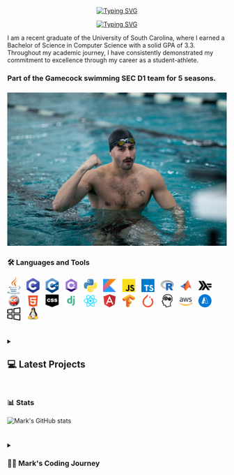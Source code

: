 <div align="center">
  <p>
    <a href="https://git.io/typing-svg"><img src="https://readme-typing-svg.demolab.com?font=Fira+Code&size=30&pause=1000&color=F70C0E&center=true&repeat=false&random=false&width=435&lines=Mark+Shperkin" alt="Typing SVG" /></a>
  </p>
  
  <p>
<a href="https://git.io/typing-svg"><img src="https://readme-typing-svg.demolab.com?font=Fira+Code&pause=1000&color=F70000&center=true&random=false&width=435&lines=Student-Athlete;Computer+Science;Passionate+developer+from+Israel" alt="Typing SVG" /></a>
  </p>
</div>

I am a recent graduate of the University of South Carolina, where I earned a Bachelor of Science in Computer Science with a solid GPA of 3.3. Throughout my academic journey, I have consistently demonstrated my commitment to excellence through my career as a student-athlete.

<h3>Part of the Gamecock swimming SEC D1 team for 5 seasons.<h3>

<div id="header" align="center">
<img src="swimming.jpg" width="900"/>
</div>

### :hammer_and_wrench: Languages and Tools

<img align="center" alt="Java" width="30px" style="padding-right:10px;" src="/icons/java-programming-language-icon.svg"/>
<img align="center" alt="C" width="30px" style="padding-right:10px;" src="/icons/c-program-icon.svg" />
<img align="center" alt="C++" width="30px" style="padding-right:10px;" src="/icons/c-plus-plus-programming-language-icon.svg" />
<img align="center" alt="C#" width="30px" style="padding-right:10px;" src="/icons/c-sharp-programming-language-icon.svg" />
<img align="center" alt="Python" width="30px" style="padding-right:10px;" src="/icons/python-programming-language-icon.svg" />
<img align="center" alt="Kotlin" width="30px" style="padding-right:10px;" src="/icons/kotlin-programming-language-icon.svg" />
<img align="center" alt="JavaScript" width="30px" style="padding-right:10px;" src="/icons/javascript-programming-language-icon.svg" />
<img align="center" alt="TypeScript" width="30px" style="padding-right:10px;" src="/icons/typescript-programming-language-icon.svg" />
<img align="center" alt="R" width="30px" style="padding-right:10px;" src="/icons/r-programming-language-icon.svg" />
<img align="center" alt="MATLAB" width="30px" style="padding-right:10px;" src="/icons/matlab-svgrepo-com.svg" />
<img align="center" alt="Haskell" width="30px" style="padding-right:10px;" src="/icons/haskell-svgrepo-com.svg" />
<img align="center" alt="Prolog" width="30px" style="padding-right:10px;" src="/icons/prolog-svgrepo-com (1).svg" />
<img align="center" alt="HTML" width="30px" style="padding-right:10px;" src="/icons/html-5-svgrepo-com.svg" />
<img align="center" alt="CSS" width="30px" style="padding-right:10px;" src="/icons/css-svgrepo-com.svg" />
<img align="center" alt="Django" width="30px" style="padding-right:10px;" src="/icons/django-svgrepo-com.svg" />
<img align="center" alt="React" width="30px" style="padding-right:10px;" src="/icons//react-svgrepo-com.svg" />
<img align="center" alt="Angular" width="30px" style="padding-right:10px;" src="/icons/angular-icon-svgrepo-com.svg" />
<img align="center" alt="TensorFlow" width="30px" style="padding-right:10px;" src="/icons/tensorflow-svgrepo-com.svg" />
<img align="center" alt="PyTorch" width="30px" style="padding-right:10px;" src="/icons/pytorch-svgrepo-com.svg" />
<img align="center" alt="NLP" width="30px" style="padding-right:10px;" src="/icons/nlp-neurolinguistic-programation-svgrepo-com.svg" />
<img align="center" alt="AWS" width="30px" style="padding-right:10px;" src="/icons/aws-svgrepo-com.svg" />
<img align="center" alt="Azure" width="30px" style="padding-right:10px;" src="/icons/azure-v2-svgrepo-com.svg" />
<img align="center" alt="Windows" width="30px" style="padding-right:10px;" src="/icons/windows-svgrepo-com.svg" />
<img align="center" alt="Linux" width="30px" style="padding-right:10px;" src="/icons/linux-tux-svgrepo-com.svg" />

#

#

<!-- BEGIN PROJECTS-CARDS -->

<details> 
  <summary><h2></>💻 Latest Projects</h2></summary>

  <h3>Connect Four AI Agent</h3>
  <p align="left">
    AI agent that plays the Connect Four game using a minimax algorithm with alpha-beta pruning.
  </p>
  <p align="left">
    <a href="https://github.com/markshperkin/Game-AI">View Project</a>
  </p>
  
#

  <h3>Backgammon AI Agent</h3>
  <p align="left">
    Rule-based chatbot integrated with an AI agent that plays backgammon using the MinMax search method.
  </p>
  <p align="left">
    <em>This project is still in progress.</em>
  </p>
  <p align="left">
    <a href="https://github.com/markshperkin/CSCE580-MarkShperkin-repo">View Project</a>
  </p>

#

  <h3>Android Applications</h3>
  <ul>
    <li>
      <strong><a href="https://github.com/markshperkin/location">Location:</a></strong> Mobile application designed to retrieve user location and display it on a Google Map interface using Google Maps API key.
    </li>
    <li>
      <strong><a href="https://github.com/markshperkin/CameraXApp">CameraXApp:</a></strong> Mobile application enabling users to capture photos and videos, with additional photo editing capabilities.
    </li>
    <li>
      <strong><a href="https://github.com/markshperkin/MiniPaint">MiniPaint:</a></strong> Mobile application allowing users to express creativity through drawing, equipped with diverse drawing tools.
    </li>
    <li>
      <strong><a href="https://github.com/markshperkin/Sensor-Game-Application">Sensor-Game-Application:</a></strong> Mobile application offering users an engaging gaming experience utilizing the device's built-in sensors.
    </li>
  </ul>

#

  <a href="https://github.com/markshperkin?tab=repositories"><img alt="All Repositories" title="All Repositories" src="https://custom-icon-badges.demolab.com/badge/-Click%20Here%20For%20All%20My%20Repos-1F222E?style=for-the-badge&logoColor=white&logo=repo"/></a>
</details>

<!-- END PROJECTS-CARDS -->




#

### 📊 Stats

![Mark's GitHub stats](https://github-readme-stats.vercel.app/api?username=markshperkin&show_icons=true&theme=gruvbox)

<!-- ![GitHub Streak](https://streak-stats.demolab.com?user=ForrestKnight&theme=gruvbox&border_radius=4.5) -->

#

<details>
 <summary><h3>👨‍💻 Mark's Coding Journey</h3></summary>
<h2>Blossoming Passion and the Thrill of the Challenge:</h2>

My passion for coding blossomed at the University of South Carolina, where I was constantly challenged and inspired by a supportive community. One of the most rewarding aspects of my coding journey has been the immense satisfaction that comes from solving coding problems. It is about cracking a complex puzzle or finally reaching the summit after a challenging climb. The initial frustration of grappling with a problem, followed by the "aha!" moment when the solution clicks into place, is a uniquely exhilarating experience.

<h2>Fueled by Accomplishment:</h2>

This sense of accomplishment fuels my motivation to tackle even more intricate challenges. It's a continuous learning process, where every solved problem opens the door to new possibilities and ignites a desire to explore further. The joy of problem-solving is what truly fuels my passion for coding and propels me forward on this exciting journey.

<h2>Embracing the Real World:</h2>

Graduation marks a transition from the structured learning environment to the dynamic world of professional development. While the curriculum and specific problem sets may change, the thrill of problem-solving and the satisfaction it brings remain constant. I'm eager to test my skills in real-world scenarios, tackling complex problems that impact businesses and communities. The prospect of collaborating with experienced developers and contributing solutions that address tangible challenges is incredibly exciting. I'm confident that the foundation I built at USC, coupled with the continuous learning spirit fostered by the coding community, will equip me to navigate these new challenges and experience the profound satisfaction that comes with making a real-world impact through code.

  

